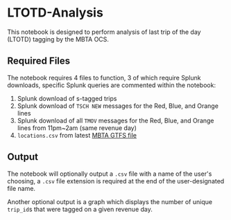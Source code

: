 # LTOTD-Analysis
This notebook is designed to perform analysis of last trip of the day (LTOTD) tagging by the MBTA OCS. 

## Required Files
The notebook requires 4 files to function, 3 of which require Splunk downloads, specific Splunk queries are commented within the notebook:
1. Splunk download of s-tagged trips
2. Splunk download of `TSCH NEW` messages for the Red, Blue, and Orange lines
3. Splunk download of all `TMOV` messages for the Red, Blue, and Orange lines from 11pm~2am (same revenue day)
4. `locations.csv` from latest [MBTA GTFS file](https://www.mbta.com/developers/gtfs)

## Output
The notebook will optionally output a `.csv` file with a name of the user's choosing, a `.csv` file extension is required at the end of the user-designated file name.

Another optional output is a graph which displays the number of unique `trip_id`s that were tagged on a given revenue day.
